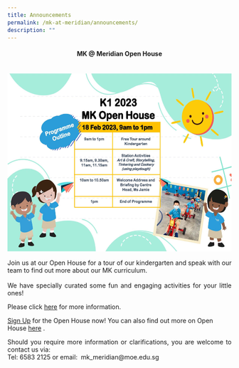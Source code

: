 ```yaml
---
title: Announcements
permalink: /mk-at-meridian/announcements/
description: ""
---
```

<h4 align = "center">MK @ Meridian Open House</h4>
<br>
<img src="/images/MK@Meridian/2023/MK%20Open%20House.jpg" style ="width: 590px;height:400px;">

<p align = "justify">Join us at our Open House for a tour of our kindergarten and speak with our team to find out more about our MK curriculum.<br><br>We have specially curated some fun and engaging activities for your little ones!</p>


<p align = "justify"> Please click <a href = "/files/MK/2023/2023%20MK%20Open%20House%20-%20Letter%20to%20Parents_.pdf">here</a> for more information.</p>

<a href = "https://go.gov.sg/mkopenhouse2023pmk">Sign Up</a> for the Open House now!  You can also find out more on Open House <a href = "https://go.gov.sg/mkpmk">here</a> .

<p align = "justify">Should you require more information or clarifications, you are welcome to contact us via:<br>
Tel: 6583 2125 or email:  mk_meridian@moe.edu.sg</p>
